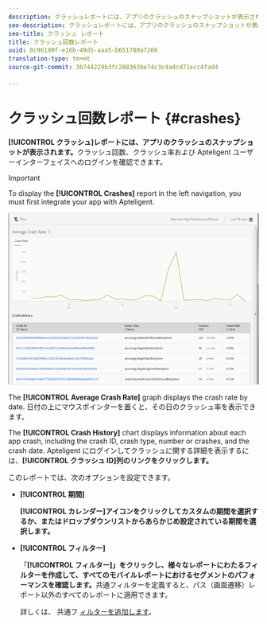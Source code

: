 ```yaml
---
description: クラッシュレポートには、アプリのクラッシュのスナップショットが表示されます。クラッシュ回数、クラッシュ率および Apteligent ユーザーインターフェイスへのログインを確認できます。
seo-description: クラッシュレポートには、アプリのクラッシュのスナップショットが表示されます。クラッシュ回数、クラッシュ率および Apteligent ユーザーインターフェイスへのログインを確認できます。
seo-title: クラッシュ レポート
title: クラッシュ回数レポート
uuid: 0c96190f-e16b-49d5-aaa5-b651780a7266
translation-type: tm+mt
source-git-commit: 3b744229b3fc288363be74c3c4adcd71ecc4fad4

---
```



# クラッシュ回数レポート {#crashes}

**[!UICONTROL クラッシュ]レポートには、アプリのクラッシュのスナップショットが表示されます。**&#x200B;クラッシュ回数、クラッシュ率および Apteligent ユーザーインターフェイスへのログインを確認できます。

>[!IMPORTANT]
>
>To display the **[!UICONTROL Crashes]** report in the left navigation, you must first integrate your app with Apteligent.

![クラッシュ](assets/crashes.png)

The **[!UICONTROL Average Crash Rate]** graph displays the crash rate by date. 日付の上にマウスポインターを置くと、その日のクラッシュ率を表示できます。

The **[!UICONTROL Crash History]** chart displays information about each app crash, including the crash ID, crash type, number or crashes, and the crash date. Apteligent にログインしてクラッシュに関する詳細を表示するには、**[!UICONTROL クラッシュ ID]列のリンクをクリックします。**

このレポートでは、次のオプションを設定できます。

* **[!UICONTROL 期間]**

   **[!UICONTROL カレンダー]アイコンをクリックしてカスタムの期間を選択するか、またはドロップダウンリストからあらかじめ設定されている期間を選択します。**

* **[!UICONTROL フィルター]**

   「**[!UICONTROL フィルター]」をクリックし、様々なレポートにわたるフィルターを作成して、すべてのモバイルレポートにおけるセグメントのパフォーマンスを確認します。**&#x200B;共通フィルターを定義すると、パス（画面遷移）レポート以外のすべてのレポートに適用できます。

   詳しくは、 共通フ [ィルターを追加します](/help/using/usage/reports-customize/t-sticky-filter.md)。